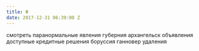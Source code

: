 ```yaml
---
title: Ф
date: 2017-12-31 06:39:00 Z
---
```


смотреть паранормальные явления
губерния архангельск объявления
доступные кредитные решения
боруссия ганновер удаления